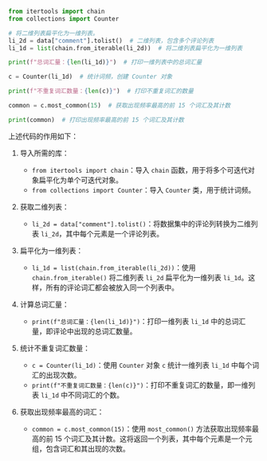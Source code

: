 ``` python
from itertools import chain
from collections import Counter

# 将二维列表扁平化为一维列表。
li_2d = data["comment"].tolist()  # 二维列表，包含多个评论列表
li_1d = list(chain.from_iterable(li_2d))  # 将二维列表扁平化为一维列表

print(f"总词汇量：{len(li_1d)}")  # 打印一维列表中的总词汇量

c = Counter(li_1d)  # 统计词频，创建 Counter 对象

print(f"不重复词汇数量：{len(c)}")  # 打印不重复词汇的数量

common = c.most_common(15)  # 获取出现频率最高的前 15 个词汇及其计数

print(common)  # 打印出现频率最高的前 15 个词汇及其计数

```
上述代码的作用如下：

1. 导入所需的库：
    
    - `from itertools import chain`：导入 `chain` 函数，用于将多个可迭代对象扁平化为单个可迭代对象。
    - `from collections import Counter`：导入 `Counter` 类，用于统计词频。
2. 获取二维列表：
    
    - `li_2d = data["comment"].tolist()`：将数据集中的评论列转换为二维列表 `li_2d`，其中每个元素是一个评论列表。
3. 扁平化为一维列表：
    
    - `li_1d = list(chain.from_iterable(li_2d))`：使用 `chain.from_iterable()` 将二维列表 `li_2d` 扁平化为一维列表 `li_1d`。这样，所有的评论词汇都会被放入同一个列表中。
4. 计算总词汇量：
    
    - `print(f"总词汇量：{len(li_1d)}")`：打印一维列表 `li_1d` 中的总词汇量，即评论中出现的总词汇数量。
5. 统计不重复词汇数量：
    
    - `c = Counter(li_1d)`：使用 `Counter` 对象 `c` 统计一维列表 `li_1d` 中每个词汇的出现次数。
    - `print(f"不重复词汇数量：{len(c)}")`：打印不重复词汇的数量，即一维列表 `li_1d` 中不同词汇的个数。
6. 获取出现频率最高的词汇：
    
    - `common = c.most_common(15)`：使用 `most_common()` 方法获取出现频率最高的前 15 个词汇及其计数。这将返回一个列表，其中每个元素是一个元组，包含词汇和其出现的次数。